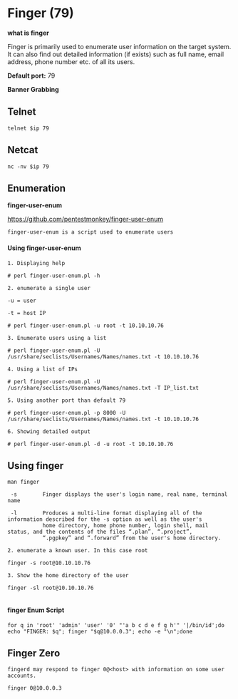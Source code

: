 # Finger (79)

**what is finger**

Finger is primarily used to enumerate user information on the target system. It can also find out detailed information (if exists) such as full name, email address, phone number etc. of all its users.

**Default port:**
 79


**Banner Grabbing**

## Telnet
````
telnet $ip 79
````

## Netcat 
````
nc -nv $ip 79

````

## Enumeration

**finger-user-enum**

https://github.com/pentestmonkey/finger-user-enum

````
finger-user-enum is a script used to enumerate users

````
#### Using finger-user-enum

```
1. Displaying help

# perl finger-user-enum.pl -h

2. enumerate a single user

-u = user

-t = host IP

# perl finger-user-enum.pl -u root -t 10.10.10.76

3. Enumerate users using a list

# perl finger-user-enum.pl -U /usr/share/seclists/Usernames/Names/names.txt -t 10.10.10.76

4. Using a list of IPs

# perl finger-user-enum.pl -U /usr/share/seclists/Usernames/Names/names.txt -T IP_list.txt

5. Using another port than default 79

# perl finger-user-enum.pl -p 8000 -U /usr/share/seclists/Usernames/Names/names.txt -t 10.10.10.76

6. Showing detailed output

# perl finger-user-enum.pl -d -u root -t 10.10.10.76
```
## Using finger
````
man finger

 -s        Finger displays the user's login name, real name, terminal name

 -l        Produces a multi-line format displaying all of the information described for the -s option as well as the user's
           home directory, home phone number, login shell, mail status, and the contents of the files “.plan”, “.project”,
           “.pgpkey” and “.forward” from the user's home directory.

2. enumerate a known user. In this case root

finger -s root@10.10.10.76

3. Show the home directory of the user

finger -sl root@10.10.10.76
 
````
#### finger Enum Script

````
for q in 'root' 'admin' 'user' '0' "'a b c d e f g h'" '|/bin/id';do echo "FINGER: $q"; finger "$q@10.0.0.3"; echo -e "\n";done

````
## Finger Zero 
````
fingerd may respond to finger 0@<host> with information on some user accounts.

finger 0@10.0.0.3

````

